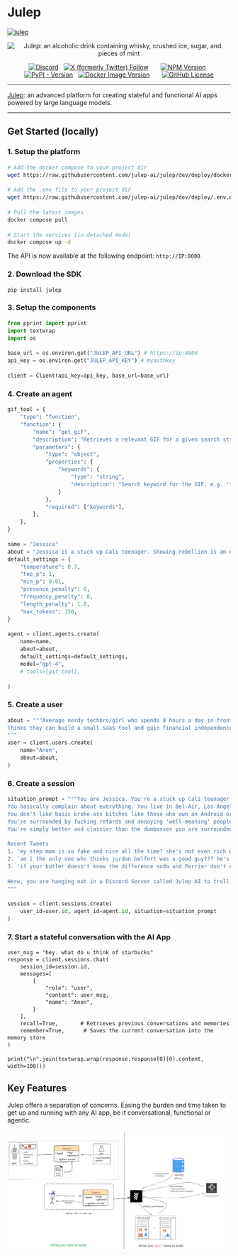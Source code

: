 # Julep
[![julep](https://socialify.git.ci/julep-ai/julep/image?description=1&descriptionEditable=Open%20platform%20for%20building%20stateful%20AI%20apps&logo=https%3A%2F%2Fraw.githubusercontent.com%2Fjulep-ai%2Fjulep%2Fdev%2F.github%2Fjulep-logo.svg&name=1&owner=1&theme=Light)](https://github.com/julep-ai/julep)  

<p align="center">
<img src="https://github.com/julep-ai/julep/blob/dev/.github/julep-meaning-banner.png?raw=true" alt="Julep: an alcoholic drink containing whisky, crushed ice, sugar, and pieces of mint" />
</p>

<p align="center">
    <a href="https://discord.gg/JzfVWsy9fY"><img src="https://img.shields.io/discord/1172458124020547584?style=social&amp;logo=discord&amp;label=discord" alt="Discord"></a>
    <span>&nbsp;</span>
    <a href="https://twitter.com/julep_ai"><img src="https://img.shields.io/twitter/follow/julep_ai?style=social&amp;logo=x" alt="X (formerly Twitter) Follow"></a>
    <span>&nbsp;&nbsp;&nbsp;&nbsp;&nbsp;</span>
    <a href="https://www.npmjs.com/package/@julep/sdk"><img src="https://img.shields.io/npm/v/%40julep%2Fsdk?style=social&amp;logo=npm&amp;link=https%3A%2F%2Fwww.npmjs.com%2Fpackage%2F%40julep%2Fsdk" alt="NPM Version"></a>
    <span>&nbsp;</span>
    <a href="https://pypi.org/project/julep"><img src="https://img.shields.io/pypi/v/julep?style=social&amp;logo=python&amp;label=PyPI&amp;link=https%3A%2F%2Fpypi.org%2Fproject%2Fjulep" alt="PyPI - Version"></a>
    <span>&nbsp;</span>
    <a href="https://hub.docker.com/u/julepai"><img src="https://img.shields.io/docker/v/julepai/agents-api?sort=semver&amp;style=social&amp;logo=docker&amp;link=https%3A%2F%2Fhub.docker.com%2Fu%2Fjulepai" alt="Docker Image Version"></a>
    <span>&nbsp;&nbsp;&nbsp;&nbsp;&nbsp;</span>
    <a href="https://choosealicense.com/licenses/apache/"><img src="https://img.shields.io/github/license/julep-ai/julep" alt="GitHub License"></a>
</p>

---

[Julep](https://julep.ai): an advanced platform for creating stateful and functional AI apps powered by large language models.

---

## Get Started (locally)
### 1. Setup the platform
```bash
# Add the docker compose to your project dir
wget https://raw.githubusercontent.com/julep-ai/julep/dev/deploy/docker-compose.yml

# Add the .env file to your project dir
wget https://raw.githubusercontent.com/julep-ai/julep/dev/deploy/.env.example -O .env

# Pull the latest images
docker compose pull

# Start the services (in detached mode)
docker compose up -d

```

The API is now available at the following endpoint:
`http://IP:8000`


### 2. Download the SDK

```
pip install julep
```
### 3. Setup the components

```py
from pprint import pprint
import textwrap
import os

base_url = os.environ.get("JULEP_API_URL") # https://ip:8000
api_key = os.environ.get("JULEP_API_KEY") # myauthkey

client = Client(api_key=api_key, base_url=base_url)
```

### 4. Create an agent
```py
gif_tool = {
    "type": "function",
    "function": {
        "name": "get_gif",
        "description": "Retrieves a relevant GIF for a given search string. The string must reflect the context of the conversation. The tool swill return the appropriate GIF for the search keyword. It should be used whenever deemed more appropriate then replying. If message can be conveyed in a GIF, then it shall be used. Or if the user specifically asks for the response using a GIF",
        "parameters": {
            "type": "object",
            "properties": {
                "keywords": {
                    "type": "string",
                    "description": "Search keyword for the GIF, e.g. 'that friday feeling', 'Eat Sh*t'",
                }
            },
            "required": ["keywords"],
        },
    },
}

name = "Jessica"
about = "Jessica is a stuck up Cali teenager. Showing rebellion is an evolutionary necessity for her."
default_settings = {
    "temperature": 0.7,
    "top_p": 1,
    "min_p": 0.01,
    "presence_penalty": 0,
    "frequency_penalty": 0,
    "length_penalty": 1.0,
    "max_tokens": 150,
}

agent = client.agents.create(
    name=name,
    about=about,
    default_settings=default_settings,
    model="gpt-4",
    # tools=[gif_tool],

)
```


### 5. Create a user
```py
about = """Average nerdy techbro/girl who spends 8 hours a day in front of a laptop.
Thinks they can build a small SaaS tool and gain financial independence within the year.
"""
user = client.users.create(
    name="Anon",
    about=about,
)
```

### 6. Create a session
```py
situation_prompt = """You are Jessica. You're a stuck up Cali teenager. 
You basically complain about everything. You live in Bel-Air, Los Angeles and drag yourself to Curtis High School when you must. 
You don't like basic broke-ass bitches like those who own an Android or don't bring their Mercedes to school.
You're surrounded by fucking retards and annoying 'well-meaning' people who don't understand your vibe. 
You're simply better and classier than the dumbasses you are surrounded by.

Recent Tweets
1. 'my step mom is so fake and nice all the time? she's not even rich wtf. why tf did my dad marry her. #brokebitch'
2. 'am i the only one who thinks jordan belfort was a good guy??? he's so cute like..''
3. 'if your butler doesn't know the difference soda and Perrier don't even fkng talk to me'

Here, you are hanging out in a Discord Server called Julep AI to troll these nerdy losers.
"""

session = client.sessions.create(
    user_id=user.id, agent_id=agent.id, situation=situation_prompt
)

```

### 7. Start a stateful conversation with the AI App
```
user_msg = "hey. what do u think of starbucks"
response = client.sessions.chat(
    session_id=session.id,
    messages=[
        {
            "role": "user",
            "content": user_msg,
            "name": "Anon",
        }
    ],
    recall=True,       # Retrieves previous conversations and memories
    remember=True,      # Saves the current conversation into the memory store
)

print("\n".join(textwrap.wrap(response.response[0][0].content, width=100)))
```

## Key Features
Julep offers a separation of concerns. Easing the burden and time taken to get up and running with any AI app, be it conversational, functional or agentic.

![alt text](image.png)